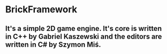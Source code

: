 # BrickFramework
## It's a simple 2D game engine. It's core is written in C++ by Gabriel Kaszewski and the editors are written in C# by Szymon Miś.

